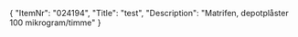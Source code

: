 {
  "ItemNr": "024194",
  "Title": "test",
  "Description": "Matrifen, depotplåster 100 mikrogram/timme"
}